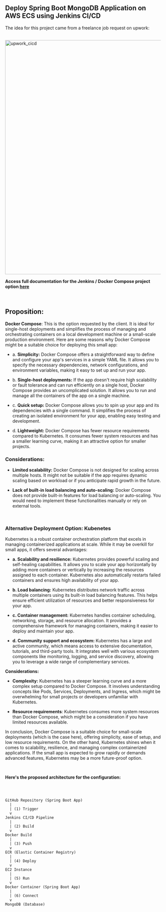 ## Deploy Spring Boot MongoDB Application on AWS ECS using Jenkins CI/CD
The idea for this project came from a freelance job request on upwork:

<br>

<img width="756" alt="upwork_cicd" src="https://github.com/earchibong/springboot_project/assets/92983658/58b9d072-cdc5-41a9-8a82-131838703003">

<br>

**Access full documentation for the Jenkins / Docker Compose project option <a href="https://github.com/earchibong/springboot_project/blob/main/documentation.md">here</a>**

<br>

## Proposition:

**Docker Compose**: This is the option requested by the client. It is ideal for single-host deployments and simplifies the process of managing and orchestrating containers on a local development machine or a small-scale production environment. Here are some reasons why Docker Compose might be a suitable choice for deploying this small app:

  - a. **Simplicity:** Docker Compose offers a straightforward way to define and configure your app's services in a simple YAML file. It allows you to specify the necessary dependencies, network configurations, and environment variables, making it easy to set up and run your app.

  - b. **Single-host deployments:** If the app doesn't require high scalability or fault tolerance and can run efficiently on a single host, Docker Compose provides an uncomplicated solution. It allows you to run and manage all the containers of the app on a single machine.

 - c. **Quick setup:** Docker Compose allows you to spin up your app and its dependencies with a single command. It simplifies the process of creating an isolated environment for your app, enabling easy testing and development.

 - d. **Lightweight:** Docker Compose has fewer resource requirements compared to Kubernetes. It consumes fewer system resources and has a smaller learning curve, making it an attractive option for smaller projects.

### Considerations:

- **Limited scalability:** Docker Compose is not designed for scaling across multiple hosts. It might not be suitable if the app requires dynamic scaling based on workload or if you anticipate rapid growth in the future.

- **Lack of built-in load balancing and auto-scaling:** Docker Compose does not provide built-in features for load balancing or auto-scaling. You would need to implement these functionalities manually or rely on external tools.

<br>

### Alternative Deployment Option: Kubenetes
Kubernetes is a robust container orchestration platform that excels in managing containerized applications at scale. While it may be overkill for small apps, it offers several advantages:

- **a. Scalability and resilience:** Kubernetes provides powerful scaling and self-healing capabilities. It allows you to scale your app horizontally by adding more containers or vertically by increasing the resources assigned to each container. Kubernetes also automatically restarts failed containers and ensures high availability of your app.

- **b. Load balancing:** Kubernetes distributes network traffic across multiple containers using its built-in load balancing features. This helps ensure efficient utilization of resources and better responsiveness for your app.

- **c. Container management:** Kubernetes handles container scheduling, networking, storage, and resource allocation. It provides a comprehensive framework for managing containers, making it easier to deploy and maintain your app.

- **d. Community support and ecosystem:** Kubernetes has a large and active community, which means access to extensive documentation, tutorials, and third-party tools. It integrates well with various ecosystem components like monitoring, logging, and service discovery, allowing you to leverage a wide range of complementary services.

**Considerations:**

- **Complexity:** Kubernetes has a steeper learning curve and a more complex setup compared to Docker Compose. It involves understanding concepts like Pods, Services, Deployments, and Ingress, which might be overwhelming for small projects or developers unfamiliar with Kubernetes.

- **Resource requirements**: Kubernetes consumes more system resources than Docker Compose, which might be a consideration if you have limited resources available.

In conclusion, Docker Compose is a suitable choice for small-scale deployments (which is the case here), offering simplicity, ease of setup, and low resource requirements. On the other hand, Kubernetes shines when it comes to scalability, resilience, and managing complex containerized applications. If the small app is expected to grow rapidly or demands advanced features, Kubernetes may be a more future-proof option.


<br>


**Here's the proposed architecture for the configuration:**

<br>

```

GitHub Repository (Spring Boot App)
  |
  | (1) Trigger
  v
Jenkins CI/CD Pipeline
  |
  | (2) Build
  v
Docker Build
  |
  | (3) Push
  v
ECR (Elastic Container Registry)
  |
  | (4) Deploy
  v
EC2 Instance
  |
  | (5) Run
  v
Docker Container (Spring Boot App)
  |
  | (6) Connect
  v
MongoDB (Database)


```

<br>

